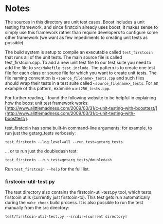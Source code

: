 # Notes
The sources in this directory are unit test cases.  Boost includes a
unit testing framework, and since firstcoin already uses boost, it makes
sense to simply use this framework rather than require developers to
configure some other framework (we want as few impediments to creating
unit tests as possible).

The build system is setup to compile an executable called `test_firstcoin`
that runs all of the unit tests.  The main source file is called
test_firstcoin.cpp. To add a new unit test file to our test suite you need
to add the file to `src/Makefile.test.include`. The pattern is to create
one test file for each class or source file for which you want to create
unit tests.  The file naming convention is `<source_filename>_tests.cpp`
and such files should wrap their tests in a test suite
called `<source_filename>_tests`. For an example of this pattern,
examine `uint256_tests.cpp`.

For further reading, I found the following website to be helpful in
explaining how the boost unit test framework works:
[http://www.alittlemadness.com/2009/03/31/c-unit-testing-with-boosttest/](http://www.alittlemadness.com/2009/03/31/c-unit-testing-with-boosttest/).

test_firstcoin has some built-in command-line arguments; for
example, to run just the getarg_tests verbosely:

    test_firstcoin --log_level=all --run_test=getarg_tests

... or to run just the doubledash test:

    test_firstcoin --run_test=getarg_tests/doubledash

Run `test_firstcoin --help` for the full list.

### firstcoin-util-test.py

The test directory also contains the firstcoin-util-test.py tool, which tests firstcoin utils (currently just firstcoin-tx). This test gets run automatically during the `make check` build process. It is also possible to run the test manually from the src directory:

```
test/firstcoin-util-test.py --srcdir=[current directory]

```